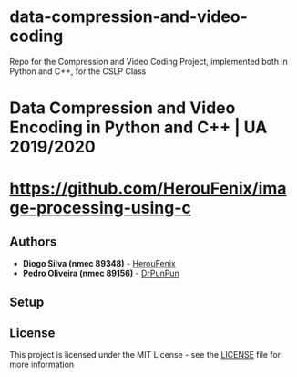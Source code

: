 # data-compression-and-video-coding
Repo for the Compression and Video Coding Project, implemented both in Python and C++, for the CSLP Class


# Data Compression and Video Encoding in Python and C++ | UA 2019/2020
# https://github.com/HerouFenix/image-processing-using-c

## Authors

-   **Diogo Silva (nmec 89348)** - [HerouFenix](https://github.com/HerouFenix)
-   **Pedro Oliveira (nmec 89156)** - [DrPunPun](https://github.com/DrPunPun)


## Setup


## License

This project is licensed under the MIT License - see the [LICENSE](https://github.com/heroufenix/image-processing-using-c/blob/master/LICENSE) file for more information


